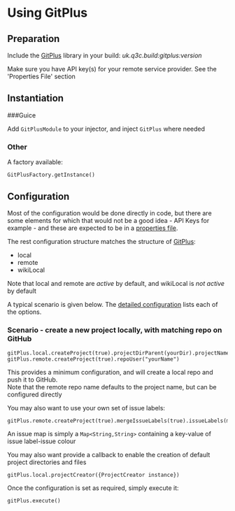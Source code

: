 # Using GitPlus

## Preparation

Include the [GitPlus](https://github.com/davidsowerby/gitplus) library in your build: *uk.q3c.build:gitplus:version*  

Make sure you have API key(s) for your remote service provider.  See the 'Properties File' section

## Instantiation

###Guice

Add `GitPlusModule` to your injector, and inject `GitPlus` where needed 

### Other

A factory available:

```
GitPlusFactory.getInstance()
```

## Configuration

Most of the configuration would be done directly in code, but there are some elements for which that would not be a good idea - API Keys for example - and these are expected to be in a [properties file](build-properties.md).

The rest configuration structure matches the structure of [GitPlus](https://github.com/davidsowerby/gitplus):

- local
- remote
- wikiLocal

Note that local and remote are *active* by default, and wikiLocal is *not active* by default

A typical scenario is given below. The [detailed configuration](gitplus-configuration.md) lists each of the options.

### Scenario - create a new project locally, with matching repo on GitHub

```
gitPlus.local.createProject(true).projectDirParent(yourDir).projectName("myProject")
gitPlus.remote.createProject(true).repoUser("yourName")
```

This provides a minimum configuration, and will create a local repo and push it to GitHub.  
Note that the remote repo name defaults to the project name, but can be configured directly

You may also want to use your own set of issue labels:

```
gitPlus.remote.createProject(true).mergeIssueLabels(true).issueLabels(myIssueMap)
```

An issue map is simply a `Map<String,String>` containing a key-value of issue label-issue colour


You may also want provide a callback to enable the creation of default project directories and files

```
gitPlus.local.projectCreator({ProjectCreator instance}) 
```

Once the configuration is set as required, simply execute it:

```
gitPlus.execute()
```
